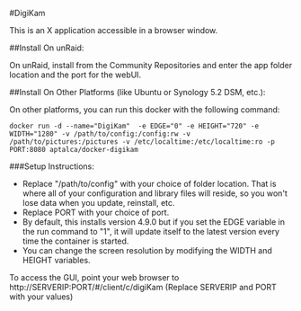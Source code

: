 #DigiKam

This is an X application accessible in a browser window.

##Install On unRaid:

On unRaid, install from the Community Repositories and enter the app folder location and the port for the webUI.


##Install On Other Platforms (like Ubuntu or Synology 5.2 DSM, etc.):

On other platforms, you can run this docker with the following command:

```
docker run -d --name="DigiKam"  -e EDGE="0" -e HEIGHT="720" -e WIDTH="1280" -v /path/to/config:/config:rw -v /path/to/pictures:/pictures -v /etc/localtime:/etc/localtime:ro -p PORT:8080 aptalca/docker-digikam
```

###Setup Instructions:

- Replace "/path/to/config" with your choice of folder location. That is where all of your configuration and library files will reside, so you won't lose data when you update, reinstall, etc.
- Replace PORT with your choice of port.
- By default, this installs version 4.9.0 but if you set the EDGE variable in the run command to "1", it will update itself to the latest version every time the container is started.
- You can change the screen resolution by modifying the WIDTH and HEIGHT variables.

To access the GUI, point your web browser to http://SERVERIP:PORT/#/client/c/digiKam (Replace SERVERIP and PORT with your values)
